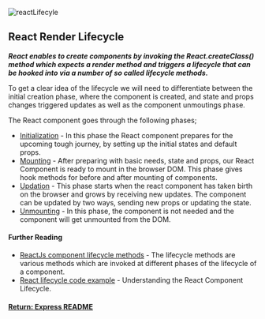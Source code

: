 ![reactLifecyle](https://cdn-images-1.medium.com/max/2000/1*sn-ftowp0_VVRbeUAFECMA.png)
## React Render Lifecycle

___React enables to create components by invoking the React.createClass() method which expects a render method and triggers a lifecycle that can be hooked into via a number of so called lifecycle methods.___

To get a clear idea of the lifecycle we will need to differentiate between the initial creation phase, where the component is created, and state and props changes triggered updates as well as the component unmoutings phase.

The React component goes through the following phases;
- [Initialization](./reactState.md) - In this phase the React component prepares for the upcoming tough journey, by setting up the initial states and default props.
- [Mounting](./reactMounting.md) - After preparing with basic needs, state and props, our React Component is ready to mount in the browser DOM. This phase gives hook methods for before and after mounting of components.
- [Updation](./reactUpdating.md) - This phase starts when the react component has taken birth on the browser and grows by receiving new updates. The component can be updated by two ways, sending new props or updating the state.
- [Unmounting](./reactUnmounting.md) - In this phase, the component is not needed and the component will get unmounted from the DOM.

#### Further Reading
- [ReactJs component lifecycle methods](https://hackernoon.com/reactjs-component-lifecycle-methods-a-deep-dive-38275d9d13c0) - The lifecycle methods are various methods which are invoked at different phases of the lifecycle of a component.
- [React lifecycle code example](https://plnkr.co/edit/0cN0tu?p=preview) - Understanding the React Component Lifecycle.

#### [Return: Express README](../../README.md)
